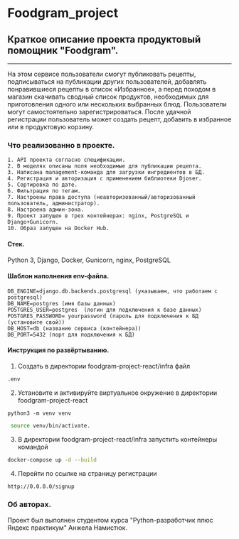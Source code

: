 # Foodgram_project

## Краткое описание проекта продуктовый помощник "Foodgram".
____
На этом сервисе пользователи смогут публиковать рецепты, подписываться на публикации других пользователей, 
добавлять понравившиеся рецепты в список «Избранное», а перед походом в магазин скачивать сводный список продуктов, 
необходимых для приготовления одного или нескольких выбранных блюд.
Пользователи могут самостоятельно зарегистрироваться. После удачной регистрации 
пользователь может создать рецепт, добавить в избранное или в продуктовую корзину.


### Что реализованно в проекте.

    1. API проекта согласно спецификации.
    2. В моделях описаны поля необходимые для публикации рецепта.
    3. Написана management-команда для загрузки ингредиентов в БД.
    4. Регистрация и авторизация с применением библиотеки Djoser.
    5. Сортировка по дате.
    6. Фильтрация по тегам.
    7. Настроены права доступа (неавторизованный/авторизованный пользователь, администратор).
    8. Настроена админ-зона.
    9. Проект запущен в трех контейнерах: nginx, PostgreSQL и Django+Gunicorn. 
    10. Образ запущен на Docker Hub.
    

#### Стек.


Python 3, Django, Docker, Gunicorn, nginx, PostgreSQL


#### Шаблон наполнения env-файла.

	DB_ENGINE=django.db.backends.postgresql (указываем, что работаем с postgresql)
	DB_NAME=postgres (имя базы данных)
	POSTGRES_USER=postgres  (логин для подключения к базе данных)
	POSTGRES_PASSWORD= yourpassword (пароль для подключения к БД (установите свой))
	DB_HOST=db (название сервиса (контейнера))
	DB_PORT=5432 (порт для подключения к БД)


#### Инструкция по развёртыванию.
    
1. Создать в директории foodgram-project-react/infra файл 
```bash
.env
```
2. Установите и активируйте виртуальное окружение в директории foodgram-project-react 
```
python3 -m venv venv
```
```bash
 source venv/bin/activate.
```

3. В директории foodgram-project-react/infra запустить контейнеры командой
```bash
docker-compose up -d --build
```
4. Перейти по ссылке на страницу регистрации
```bash
http://0.0.0.0/signup
```

            
### Об авторах.

Проект был выполнен студентом курса "Python-разработчик плюс Яндекс практикум"
Анжела Намистюк.

